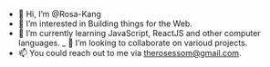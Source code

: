- 👋 Hi, I’m @Rosa-Kang
- 👀 I’m interested in Building things for the Web.
- 🌱 I’m currently learning JavaScript, ReactJS and other computer languages.
_ 💞️ I’m looking to collaborate on varioud projects.
- 📫 You could reach out to me via therosessom@gmail.com.

<!---
Rosa-Kang/Rosa-Kang is a ✨ special ✨ repository because its `README.md` (this file) appears on your GitHub profile.
You can click the Preview link to take a look at your changes.
--->
